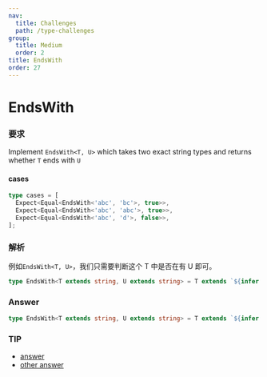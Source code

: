 ```yaml
---
nav:
  title: Challenges
  path: /type-challenges
group:
  title: Medium
  order: 2
title: EndsWith
order: 27
---
```


# EndsWith

### 要求

Implement `EndsWith<T, U>` which takes two exact string types and returns whether `T` ends with `U`

#### cases

```ts
type cases = [
  Expect<Equal<EndsWith<'abc', 'bc'>, true>>,
  Expect<Equal<EndsWith<'abc', 'abc'>, true>>,
  Expect<Equal<EndsWith<'abc', 'd'>, false>>,
];
```

### 解析

例如`EndsWith<T, U>`，我们只需要判断这个 T 中是否在有 U 即可。

```ts
type EndsWith<T extends string, U extends string> = T extends `${infer R}${U}` ? true : false;
```

### Answer

```ts
type EndsWith<T extends string, U extends string> = T extends `${infer R}${U}` ? true : false;
```

### TIP

- [answer](https://www.typescriptlang.org/play?#code/PQKgUABBBMBsCcBmCBaCBRAdgEwM4HUBLAFwAtJUUrqKAjATwgCtCBDTAc11PYgAoAAi3ZcemALYBTYqwCUEAMRTshAK7jFxSeIAOAG1ZaUekpIBOrPRQoLbEAIqrJuYoQD2ma1ACSuvdslMYggAAyw8IjIAHgAVABoIAFUAPhCIAHdSQgBjUggZAGtnfPS3CEkAD1Zs4JczQk58+h1i9mwIM2lVM0xcDNJpAbNQmLTAvAySPJDEkK8IZIgANUJJdIgPCABxEgAJVVoALghSYmIdXEPgYGJcXIA6Jlx7tzMOYDgkMBBgMD-QCAAfWBINBIIgAE03N0IABhNzYSQQXbmJFg9HAiA-P7EZpI8IEKaxcoVLQ4Pp1BocBKJElkiaUziLAC8EBidPGfRCABIAN4NABm5ggACUAL58xJitIAfnyZicEGOAssuEkAG4-mAARj0WznMFYaw1X1dWCsb9CLpXsFeRgAI6qSwJdAVFo1F1uyQ1ABiqskCQAcm5iOhHZYIGKIAKzG4NAByAS4looXKWfycZzAVSuPS4eM4vEQbLG4qsgDaFFd7uIUTDTr0dfJkVIUXjrFo2XjCXjnfjyQSxAVkmSA6rXpqdfDjYJLbbHa7PYX-cHw9HcXHNanDabESJ7b7PewK+j-vXYAAulrtSAgWbwT7umRhQBlLQXO-3wEWm8URYvnhOggehoWGXA3D0HN3F6Y5TnOS5rluB4nheN4PgQRBgHYXB0nMP9llWdZwMg1wPEuE4zguK4bjuUhHmeV53k+TDiKgsj8IAWVeJFYR4PQMw4ZxYMohCaOQhi3m+X4wCAA)
- [other answer](https://github.com/type-challenges/type-challenges/issues/5550)

